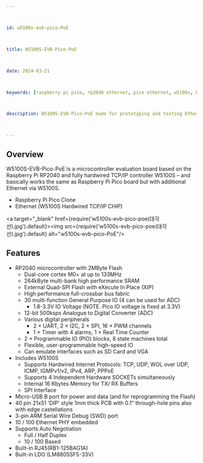 ```yaml
---



id: w5100s-evb-pico-PoE



title: W5100S-EVB-Pico-PoE



date: 2024-03-21



keywords: [raspberry pi pico, rp2040 ethernet, pico ethernet, w5100s, PoE]



description: W5100S-EVB-Pico-PoE made for prototyping and testing Ethernet capabilities on Pico



---
```








## Overview


W5100S-EVB-Pico-PoE is a microcontroller evaluation board based on the Raspberry Pi RP2040 and fully hardwired TCP/IP controller W5100S – and basically works the same as Raspberry Pi Pico board but with additional Ethernet via W5100S.


- Raspberry Pi Pico Clone
- Ethernet (W5100S Hardwired TCP/IP CHIP)

<a target="_blank" href={require('w5100s-evb-pico-poe(대각선).jpg').default}><img src={require('w5100s-evb-pico-poe(대각선).jpg').default} alt="w5100s-evb-pico-PoE"/></a>

## Features

- RP2040 microcontroller with 2MByte Flash
  - Dual-core cortex M0+ at up to 133MHz
  - 264kByte multi-bank high performance SRAM
  - External Quad-SPI Flash with eXecute In Place (XIP)
  - High performance full-crossbar bus fabric  
  - 30 multi-function General Purpose IO (4 can be used for ADC)
    - 1.8-3.3V IO Voltage (NOTE. Pico IO voltage is fixed at 3.3V)
  - 12-bit 500ksps Analogue to Digital Converter (ADC)
  - Various digital peripherals
    - 2 × UART, 2 × I2C, 2 × SPI, 16 × PWM channels
    - 1 × Timer with 4 alarms, 1 × Real Time Counter
  - 2 × Programmable IO (PIO) blocks, 8 state machines total
  - Flexible, user-programmable high-speed IO
  - Can emulate interfaces such as SD Card and VGA  
- Includes W5100S
  - Supports Hardwired Internet Protocols: TCP, UDP, WOL over UDP, ICMP, IGMPv1/v2, IPv4, ARP, PPPoE
  - Supports 4 Independent Hardware SOCKETs simultaneously
  - Internal 16 Kbytes Memory for TX/ RX Buffers
  - SPI Interface
- Micro-USB B port for power and data (and for reprogramming the Flash)
- 40 pin 21x51 'DIP' style 1mm thick PCB with 0.1" through-hole pins also with edge castellations
- 3-pin ARM Serial Wire Debug (SWD) port
- 10 / 100 Ethernet PHY embedded
- Supports Auto Negotiation
  - Full / Half Duplex
  - 10 / 100 Based
- Built-in RJ45(RB1-125BAG1A)
- Built-in LDO (LM8805SF5-33V)

